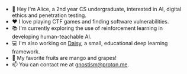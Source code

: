 - 👋 Hey I'm Alice, a 2nd year CS undergraduate, interested in AI, digital ethics and penetration testing.
- ❤ I love playing CTF games and finding software vulnerabilities.
- 📚 I'm currently exploring the use of reinforcement learning in developing human-teachable AI.
- 💻 I'm also working on [Daisy](https://github.com/agnostism/daisy), a small, educational deep learning framework.
- 🥭 My favorite fruits are mango and grapes!
- 📫 You can contact me at [gnostism@proton.me](mailto:gnostism@proton.me).
